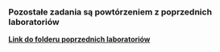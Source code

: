 ### Pozostałe zadania są powtórzeniem z poprzednich laboratoriów

**[Link do folderu poprzednich laboratoriów](../Lab-2)**